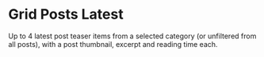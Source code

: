 # Grid Posts Latest

Up to 4 latest post teaser items from a selected category (or unfiltered from all posts), with a post thumbnail, excerpt and reading time each.
